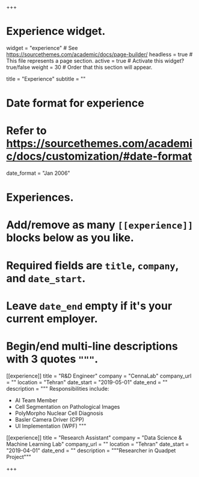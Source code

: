 +++
# Experience widget.
widget = "experience"  # See https://sourcethemes.com/academic/docs/page-builder/
headless = true  # This file represents a page section.
active = true  # Activate this widget? true/false
weight = 30  # Order that this section will appear.

title = "Experience"
subtitle = ""

# Date format for experience
#   Refer to https://sourcethemes.com/academic/docs/customization/#date-format
date_format = "Jan 2006"

# Experiences.
#   Add/remove as many `[[experience]]` blocks below as you like.
#   Required fields are `title`, `company`, and `date_start`.
#   Leave `date_end` empty if it's your current employer.
#   Begin/end multi-line descriptions with 3 quotes `"""`.
[[experience]]
  title = "R&D Engineer"
  company = "CennaLab"
  company_url = ""
  location = "Tehran"
  date_start = "2019-05-01"
  date_end = ""
  description = """
  Responsibilities include:  
  * AI Team Member
  * Cell Segmentation on Pathological Images
  * PolyMorpho Nuclear Cell Diagnosis 
  * Basler Camera Driver (CPP)
  * UI Implementation (WPF)
  """

[[experience]]
  title = "Research Assistant"
  company = "Data Science & Machine Learning Lab"
  company_url = ""
  location = "Tehran"
  date_start = "2019-04-01"
  date_end = ""
  description = """Researcher in Quadpet Project"""

+++
